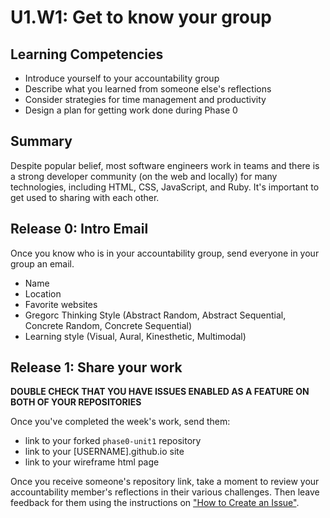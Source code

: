 # U1.W1: Get to know your group


## Learning Competencies
- Introduce yourself to your accountability group
- Describe what you learned from someone else's reflections
- Consider strategies for time management and productivity
- Design a plan for getting work done during Phase 0

## Summary

Despite popular belief, most software engineers work in teams and there is a strong developer community (on the web and locally) for many technologies, including HTML, CSS, JavaScript, and Ruby.  It's important to get used to sharing with each other.


## Release 0: Intro Email

Once you know who is in your accountability group, send everyone in your group an email.

* Name
* Location
* Favorite websites
* Gregorc Thinking Style (Abstract Random, Abstract Sequential, Concrete Random, Concrete Sequential)
* Learning style (Visual, Aural, Kinesthetic, Multimodal)

## Release 1: Share your work
**DOUBLE CHECK THAT YOU HAVE ISSUES ENABLED AS A FEATURE ON BOTH OF YOUR REPOSITORIES**

Once you've completed the week's work, send them:
* link to your forked `phase0-unit1` repository
* link to your [USERNAME].github.io site
* link to your wireframe html page

Once you receive someone's repository link, take a moment to review your accountability member's reflections in their various challenges. Then leave feedback for them using the instructions on ["How to Create an Issue"](https://github.com/Devbootcamp/phase-0-handbook/blob/master/coding-references/review.md).
